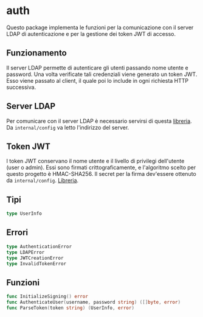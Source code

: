 # auth
Questo package implementa le funzioni per la comunicazione con il server LDAP di autenticazione e per la gestione dei token JWT di accesso.

## Funzionamento
Il server LDAP permette di autenticare gli utenti passando nome utente e password.
Una volta verificate tali credenziali viene generato un token JWT.
Esso viene passato al client, il quale poi lo include in ogni richiesta HTTP successiva.

## Server LDAP
Per comunicare con il server LDAP è necessario servirsi di questa [libreria](https://github.com/go-ldap/ldap).
Da `internal/config` va letto l'indirizzo del server.

## Token JWT
I token JWT conservano il nome utente e il livello di privilegi dell'utente (user o admin).
Essi sono firmati crittograficamente, e l'algoritmo scelto per questo progetto è HMAC-SHA256.
Il secret per la firma dev'essere ottenuto da `internal/config`.
[Libreria](https://github.com/gbrlsnchs/jwt).

## Tipi
```go
type UserInfo
```

## Errori
```go
type AuthenticationError
type LDAPError
type JWTCreationError
type InvalidTokenError
```

## Funzioni
```go
func InitializeSigning() error
func AuthenticateUser(username, password string) ([]byte, error)
func ParseToken(token string) (UserInfo, error)
```
